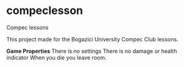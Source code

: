 # compeclesson
Compec lessons

This project made for the Bogazici University Compec Club lessons. 

<b>Game Properties</b>
There is no settings
There is no damage or health indicator
When you die you leave room. 
